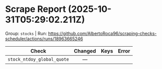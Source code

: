 # Scrape Report (2025-10-31T05:29:02.211Z)

Group: `stocks`  |  Run: https://github.com/AlbertoRoca96/scraping-checks-scheduler/actions/runs/18963665246

| Check | Changed | Keys | Error |
|---|:---:|:--|:--|
| `stock_ntdoy_global_quote` | — |  |  |

